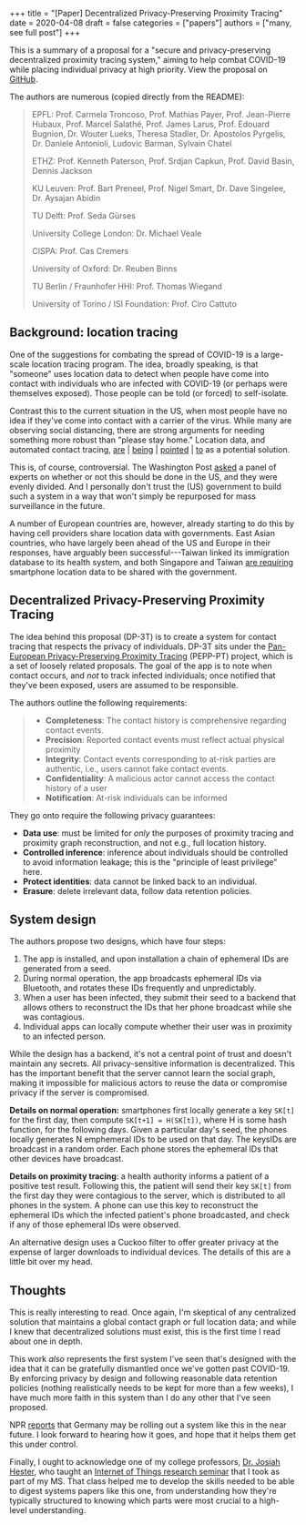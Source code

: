 +++
title = "[Paper] Decentralized Privacy-Preserving Proximity Tracing"
date = 2020-04-08
draft = false
categories = ["papers"]
authors = ["many, see full post"]
+++

This is a summary of a proposal for a "secure and privacy-preserving decentralized proximity tracing system," aiming to help combat COVID-19 while placing individual privacy at high priority. View the proposal on [GitHub](https://github.com/DP-3T/documents).

<!--more-->

The authors are numerous (copied directly from the README):

> EPFL: Prof. Carmela Troncoso, Prof. Mathias Payer, Prof. Jean-Pierre Hubaux, Prof. Marcel Salathé, Prof. James Larus, Prof. Edouard Bugnion, Dr. Wouter Lueks, Theresa Stadler, Dr. Apostolos Pyrgelis, Dr. Daniele Antonioli, Ludovic Barman, Sylvain Chatel
>
> ETHZ: Prof. Kenneth Paterson, Prof. Srdjan Capkun, Prof. David Basin, Dennis Jackson
>
> KU Leuven: Prof. Bart Preneel, Prof. Nigel Smart, Dr. Dave Singelee, Dr. Aysajan Abidin
>
> TU Delft: Prof. Seda Gürses
>
> University College London: Dr. Michael Veale
>
> CISPA: Prof. Cas Cremers
>
> University of Oxford: Dr. Reuben Binns
>
> TU Berlin / Fraunhofer HHI: Prof. Thomas Wiegand
>
> University of Torino / ISI Foundation: Prof. Ciro Cattuto


## Background: location tracing
One of the suggestions for combating the spread of COVID-19 is a large-scale location tracing program. The idea, broadly speaking, is that "someone" uses location data to detect when people have come into contact with individuals who are infected with COVID-19 (or perhaps were themselves exposed). Those people can be told (or forced) to self-isolate.

Contrast this to the current situation in the US, when most people have no idea if they've come into contact with a carrier of the virus. While many are observing social distancing, there are strong arguments for needing something more robust than "please stay home." Location data, and automated contact tracing, [are](https://www.forbes.com/sites/zakdoffman/2020/04/07/covid-19s-new-normal-yes-your-phone-will-track-infected-people-nearby/#582bb107f0db) | [being](https://www.theverge.com/2020/3/31/21199654/location-data-coronavirus-us-response-covid-19-apple-google) | [pointed](https://theintercept.com/2020/04/02/coronavirus-covid-19-surveillance-privacy/) | [to](https://news.trust.org/item/20200328130228-rzdk2/) as a potential solution.

This is, of course, controversial. The Washington Post [asked](https://www.washingtonpost.com/news/powerpost/paloma/the-technology-202/2020/03/30/the-technology-202-we-asked-more-than-100-tech-experts-if-u-s-should-use-location-data-to-track-coronavirus-they-were-split/5e80c80b602ff10d49ad757e) a panel of experts on whether or not this should be done in the US, and they were evenly divided. And I personally don't trust the (US) government to build such a system in a way that won't simply be repurposed for mass surveillance in the future.

A number of European countries are, however, already starting to do this by having cell providers share location data with governments. East Asian countries, who have largely been ahead of the US and Europe in their responses, have arguably been successful---Taiwan linked its immigration database to its health system, and both Singapore and Taiwan [are requiring](https://www.nytimes.com/2020/03/31/world/asia/coronavirus-china-hong-kong-singapore-south-korea.html) smartphone location data to be shared with the government.


## Decentralized Privacy-Preserving Proximity Tracing
The idea behind this proposal (DP-3T) is to create a system for contact tracing that respects the privacy of individuals. DP-3T sits under the [Pan-European Privacy-Preserving Proximity Tracing](https://www.pepp-pt.org/) (PEPP-PT) project, which is a set of loosely related proposals. The goal of the app is to note when contact occurs, and *not* to track infected individuals; once notified that they've been exposed, users are assumed to be responsible.

The authors outline the following requirements:

 > * **Completeness**: The contact history is comprehensive regarding contact events.
 > * **Precision**: Reported contact events must reflect actual physical proximity
 > * **Integrity**: Contact events corresponding to at-risk parties are authentic, i.e., users cannot fake contact events.
 > * **Confidentiality**: A malicious actor cannot access the contact history of a user
 > * **Notification**: At-risk individuals can be informed

They go onto require the following privacy guarantees:

 * **Data use**: must be limited for *only* the purposes of proximity tracing and proximity graph reconstruction, and not e.g., full location history.
 * **Controlled inference**: inference about individuals should be controlled to avoid information leakage; this is the "principle of least privilege" here.
 * **Protect identities**: data cannot be linked back to an individual.
 * **Erasure**: delete irrelevant data, follow data retention policies.


## System design
The authors propose two designs, which have four steps:

 1. The app is installed, and upon installation a chain of ephemeral IDs are generated from a seed.
 2. During normal operation, the app broadcasts ephemeral IDs via Bluetooth, and rotates these IDs frequently and unpredictably.
 3. When a user has been infected, they submit their seed to a backend that allows others to reconstruct the IDs that her phone broadcast while she was contagious.
 4. Individual apps can locally compute whether their user was in proximity to an infected person.


While the design has a backend, it's not a central point of trust and doesn't maintain any secrets. All privacy-sensitive information is decentralized. This has the important benefit that the server cannot learn the social graph, making it impossible for malicious actors to reuse the data or compromise privacy if the server is compromised.

**Details on normal operation:** smartphones first locally generate a key `SK[t]` for the first day, then compute `SK[t+1] = H(SK[t])`, where H is some hash function, for the following days. Given a particular day's seed, the phones locally generates N emphemeral IDs to be used on that day. The keysIDs are broadcast in a random order. Each phone stores the ephemeral IDs that other devices have broadcast.

**Details on proximity tracing**: a health authority informs a patient of a positive test result. Following this, the patient will send their key `SK[t]` from the first day they were contagious to the server, which is distributed to all phones in the system. A phone can use this key to reconstruct the ephemeral IDs which the infected patient's phone broadcasted, and check if any of those ephemeral IDs were observed.

An alternative design uses a Cuckoo filter to offer greater privacy at the expense of larger downloads to individual devices. The details of this are a little bit over my head.


## Thoughts
This is really interesting to read. Once again, I'm skeptical of any centralized solution that maintains a global contact graph or full location data; and while I knew that decentralized solutions must exist, this is the first time I read about one in depth.

This work *also* represents the first system I've seen that's designed with the idea that it can be gratefully dismantled once we've gotten past COVID-19. By enforcing privacy by design and following reasonable data retention policies (nothing realistically needs to be kept for more than a few weeks), I have much more faith in this system than I do any other that I've seen proposed.

NPR [reports](https://www.npr.org/sections/coronavirus-live-updates/2020/04/02/825860406/in-germany-high-hopes-for-new-covid-19-contact-tracing-app-that-protects-privacy) that Germany may be rolling out a system like this in the near future. I look forward to hearing how it goes, and hope that it helps them get this under control.

Finally, I ought to acknowledge one of my college professors, [Dr. Josiah Hester](https://josiahhester.com/), who taught an [Internet of Things research seminar](http://users.eecs.northwestern.edu/~josiah/eecs395_495/) that I took as part of my MS. That class helped me to develop the skills needed to be able to digest systems papers like this one, from understanding how they're typically structured to knowing which parts were most crucial to a high-level understanding.


